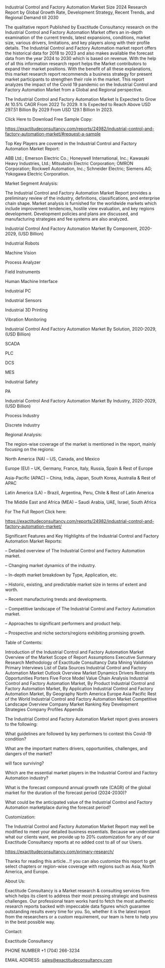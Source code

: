 Industrial Control and Factory Automation Market Size 2024 Research Report by Global Growth Rate, Development Strategy, Recent Trends, and Regional Demand till 2030

The qualitative report Published by Exactitude Consultancy research on the Industrial Control and Factory Automation Market offers an in-depth examination of the current trends, latest expansions, conditions, market size, various drivers, limitations, and key players along with their profile details. The Industrial Control and Factory Automation market report offers the historical data for 2018 to 2023 and also makes available the forecast data from the year 2024 to 2030 which is based on revenue. With the help of all this information research report helps the Market contributors to expand their market positions. With the benefit of all these explanations, this market research report recommends a business strategy for present market participants to strengthen their role in the market. This report analyzes the impact of the Covid 19 pandemic on the Industrial Control and Factory Automation Market from a Global and Regional perspective.

The Industrial Control and Factory Automation Market Is Expected to Grow At 10.5% CAGR From 2022 To 2029. It Is Expected to Reach Above USD 297.51 Billion By 2029 From USD 129.1 Billion In 2023.

Click Here to Download Free Sample Copy:

https://exactitudeconsultancy.com/reports/24982/industrial-control-and-factory-automation-market/#request-a-sample

Top Key Players are covered in the Industrial Control and Factory Automation Market Report:

ABB Ltd.; Emerson Electric Co.; Honeywell International, Inc.; Kawasaki Heavy Industries, Ltd.; Mitsubishi Electric Corporation; OMRON Corporation; Rockwell Automation, Inc.; Schneider Electric; Siemens AG; Yokogawa Electric Corporation.

Market Segment Analysis:

The Industrial Control and Factory Automation Market Report provides a preliminary review of the industry, definitions, classifications, and enterprise chain shape. Market analysis is furnished for the worldwide markets which include improvement tendencies, hostile view evaluation, and key regions development. Development policies and plans are discussed, and manufacturing strategies and fee systems are also analyzed.

Industrial Control And Factory Automation Market By Component, 2020-2029, (USD Billion)

Industrial Robots

Machine Vision

Process Analyzer

Field Instruments

Human Machine Interface

Industrial PC

Industrial Sensors

Industrial 3D Printing

Vibration Monitoring

Industrial Control And Factory Automation Market By Solution, 2020-2029, (USD Billion)

SCADA

PLC

DCS

MES

Industrial Safety

PA

Industrial Control And Factory Automation Market By Industry, 2020-2029, (USD Billion)

Process Industry

Discrete Industry

Regional Analysis:

The region-wise coverage of the market is mentioned in the report, mainly focusing on the regions:

North America (NA) – US, Canada, and Mexico

Europe (EU) – UK, Germany, France, Italy, Russia, Spain & Rest of Europe

Asia-Pacific (APAC) – China, India, Japan, South Korea, Australia & Rest of APAC

Latin America (LA) – Brazil, Argentina, Peru, Chile & Rest of Latin America

The Middle East and Africa (MEA) – Saudi Arabia, UAE, Israel, South Africa

For The Full Report Click here:

https://exactitudeconsultancy.com/reports/24982/industrial-control-and-factory-automation-market/

Significant Features and Key Highlights of the Industrial Control and Factory Automation Market Reports:

– Detailed overview of The Industrial Control and Factory Automation market.

– Changing market dynamics of the industry.

– In-depth market breakdown by Type, Application, etc.

– Historic, existing, and predictable market size in terms of extent and worth.

– Recent manufacturing trends and developments.

– Competitive landscape of The Industrial Control and Factory Automation market.

– Approaches to significant performers and product help.

– Prospective and niche sectors/regions exhibiting promising growth.

Table of Contents:

Introduction of the Industrial Control and Factory Automation Market
Overview of the Market
Scope of Report
Assumptions
Executive Summary
Research Methodology of Exactitude Consultancy
Data Mining
Validation
Primary Interviews
List of Data Sources
Industrial Control and Factory Automation Market Outlook
Overview
Market Dynamics
Drivers
Restraints
Opportunities
Porters Five Force Model
Value Chain Analysis
Industrial Control and Factory Automation Market, By Product
Industrial Control and Factory Automation Market, By Application
Industrial Control and Factory Automation Market, By Geography
North America
Europe
Asia Pacific
Rest of the World
Industrial Control and Factory Automation Market Competitive Landscape
Overview
Company Market Ranking
Key Development Strategies
Company Profiles
Appendix

The Industrial Control and Factory Automation Market report gives answers to the following:

What guidelines are followed by key performers to contest this Covid-19 condition?

What are the important matters drivers, opportunities, challenges, and dangers of the market?

will face surviving?

Which are the essential market players in the Industrial Control and Factory Automation industry?

What is the forecast compound annual growth rate (CAGR) of the global market for the duration of the forecast period (2024-2030)?

What could be the anticipated value of the Industrial Control and Factory Automation marketplace during the forecast period?

Customization:

The Industrial Control and Factory Automation Market Report may well be modified to meet your detailed business essentials. Because we understand what our clients want, we provide up to 20% customization for any of our Exactitude Consultancy reports at no added cost to all of our Users.

https://exactitudeconsultancy.com/primary-research/

Thanks for reading this article...!! you can also customize this report to get select chapters or region-wise coverage with regions such as Asia, North America, and Europe.

About Us:

Exactitude Consultancy is a Market research & consulting services firm which helps its client to address their most pressing strategic and business challenges. Our professional team works hard to fetch the most authentic research reports backed with impeccable data figures which guarantee outstanding results every time for you. So, whether it is the latest report from the researchers or a custom requirement, our team is here to help you in the best possible way.

Contact:

Exactitude Consultancy

PHONE NUMBER +1 (704) 266-3234

EMAIL ADDRESS: sales@exactitudeconsultancy.com  
